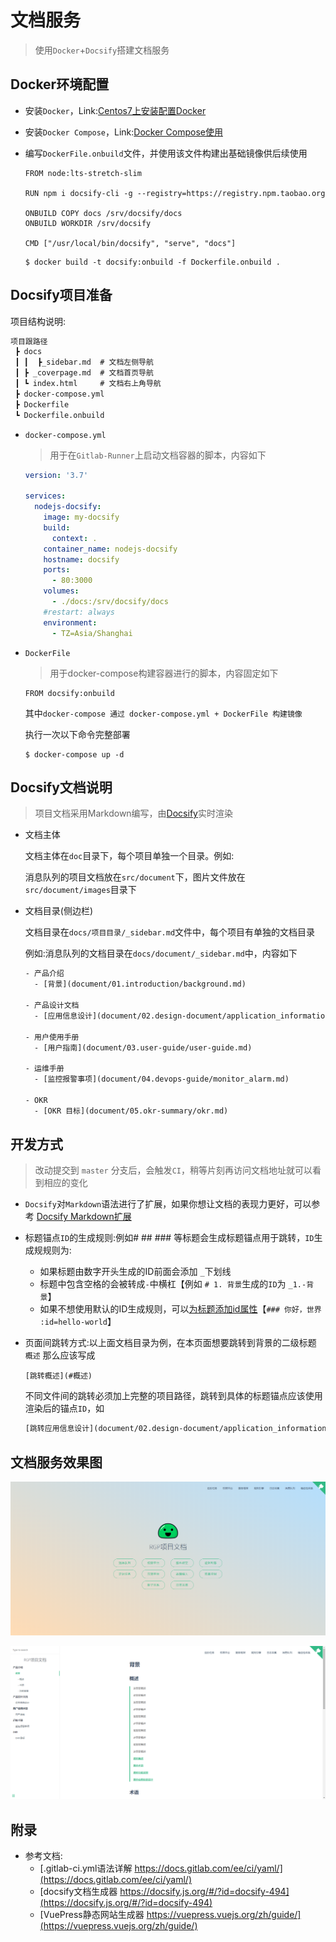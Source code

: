 # 文档服务

> 使用`Docker`+`Docsify`搭建文档服务

## Docker环境配置

- 安装`Docker`，Link:[Centos7上安装配置Docker](https://docs.docker.com/engine/install/centos/)

- 安装`Docker Compose`，Link:[Docker Compose使用](https://www.runoob.com/docker/docker-compose.html)

- 编写`DockerFile.onbuild`文件，并使用该文件构建出基础镜像供后续使用

  ```shell
  FROM node:lts-stretch-slim
  
  RUN npm i docsify-cli -g --registry=https://registry.npm.taobao.org
  
  ONBUILD COPY docs /srv/docsify/docs
  ONBUILD WORKDIR /srv/docsify
  
  CMD ["/usr/local/bin/docsify", "serve", "docs"]
  ```

  ```shell
  $ docker build -t docsify:onbuild -f Dockerfile.onbuild .
  ```

## Docsify项目准备

项目结构说明:

```reStructuredText
项目跟路径
 ┣ docs
 ┃ ┃  ┣_sidebar.md  # 文档左侧导航
 ┃ ┣ _coverpage.md  # 文档首页导航
 ┃ ┗ index.html     # 文档右上角导航
 ┣ docker-compose.yml
 ┣ Dockerfile
 ┗ Dockerfile.onbuild
```

- `docker-compose.yml`

  > 用于在`Gitlab-Runner`上启动文档容器的脚本，内容如下

  ```yml
  version: '3.7'
  
  services:
    nodejs-docsify:
      image: my-docsify
      build:
        context: .
      container_name: nodejs-docsify
      hostname: docsify
      ports:
        - 80:3000
      volumes:
        - ./docs:/srv/docsify/docs
      #restart: always
      environment:
        - TZ=Asia/Shanghai
  ```

- `DockerFile`

  > 用于docker-compose构建容器进行的脚本，内容固定如下

  ```shell
  FROM docsify:onbuild
  ```

  其中`docker-compose 通过 docker-compose.yml + DockerFile 构建镜像 `
  
  执行一次以下命令完整部署
  ```shell
  $ docker-compose up -d
  ```

## Docsify文档说明

> 项目文档采用Markdown编写，由[Docsify](https://docsify.js.org/#/zh-cn/)实时渲染

- 文档主体

  文档主体在`doc`目录下，每个项目单独一个目录。例如:

  消息队列的项目文档放在`src/document`下，图片文件放在`src/document/images`目录下

- 文档目录(侧边栏)

  文档目录在`docs/项目目录/_sidebar.md`文件中，每个项目有单独的文档目录

  例如:消息队列的文档目录在`docs/document/_sidebar.md`中，内容如下

  ```reStructuredText
  - 产品介绍
    - [背景](document/01.introduction/background.md)
  
  - 产品设计文档
    - [应用信息设计](document/02.design-document/application_information_design.md)
  
  - 用户使用手册
    - [用户指南](document/03.user-guide/user-guide.md)
  
  - 运维手册
    - [监控报警事项](document/04.devops-guide/monitor_alarm.md)
  
  - OKR
    - [OKR 目标](document/05.okr-summary/okr.md)
  ```

## 开发方式

> 改动提交到 `master` 分支后，会触发`CI`，稍等片刻再访问文档地址就可以看到相应的变化

- `Docsify`对`Markdown`语法进行了扩展，如果你想让文档的表现力更好，可以参考 [Docsify Markdown扩展](https://docsify.js.org/#/zh-cn/helpers)

- 标题锚点`ID`的生成规则:例如# ## ### 等标题会生成标题锚点用于跳转，`ID`生成规规则为:

  - 如果标题由数字开头生成的ID前面会添加 `_`下划线
  - 标题中包含空格的会被转成`-`中横杠【例如 `# 1. 背景`生成的`ID`为 `_1.-背景`】
  - 如果不想使用默认的ID生成规则，可以[为标题添加id属性](https://docsify.js.org/#/zh-cn/helpers?id=设置标题的-id-属性)【`### 你好，世界 :id=hello-world`】

- 页面间跳转方式:以上面文档目录为例，在本页面想要跳转到背景的二级标题 `概述` 那么应该写成

  ```text
  [跳转概述](#概述)
  ```

  不同文件间的跳转必须加上完整的项目路径，跳转到具体的标题锚点应该使用渲染后的锚点`ID`，如

  ```reStructuredText
  [跳转应用信息设计](document/02.design-document/application_information_design.md)
  ```

## 文档服务效果图

![文档服务效果图1](https://raw.githubusercontent.com/RobertoHuang/RGP-LEARNING/master/Others/images/%E6%96%87%E6%A1%A3%E6%9C%8D%E5%8A%A1%E6%95%88%E6%9E%9C%E5%9B%BE1.png)

![文档服务效果图2](https://raw.githubusercontent.com/RobertoHuang/RGP-LEARNING/master/Others/images/%E6%96%87%E6%A1%A3%E6%9C%8D%E5%8A%A1%E6%95%88%E6%9E%9C%E5%9B%BE2.png)

## 附录

- 参考文档:
  - [.gitlab-ci.yml语法详解 https://docs.gitlab.com/ee/ci/yaml/](https://docs.gitlab.com/ee/ci/yaml/)
  - [docsify文档生成器 https://docsify.js.org/#/?id=docsify-494](https://docsify.js.org/#/?id=docsify-494)
  - [VuePress静态网站生成器 https://vuepress.vuejs.org/zh/guide/](https://vuepress.vuejs.org/zh/guide/)

